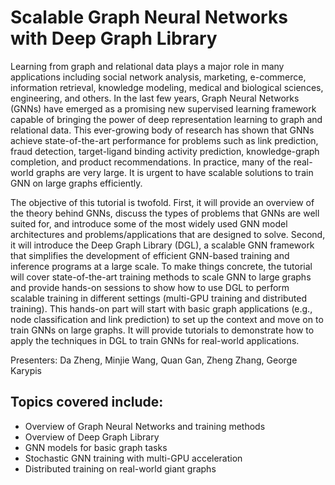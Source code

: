 # Scalable Graph Neural Networks with Deep Graph Library

Learning from graph and relational data plays a major role in many applications including social network analysis, marketing, e-commerce, information retrieval, knowledge modeling, medical and biological sciences, engineering, and others. In the last few years, Graph Neural Networks (GNNs) have emerged as a promising new supervised learning framework capable of bringing the power of deep representation learning to graph and relational data. This ever-growing body of research has shown that GNNs achieve state-of-the-art performance for problems such as link prediction, fraud detection, target-ligand binding activity prediction, knowledge-graph completion, and product recommendations. In practice, many of the real-world graphs are very large. It is urgent to have scalable solutions to train GNN on large graphs efficiently.

The objective of this tutorial is twofold. First, it will provide an overview of the theory behind GNNs, discuss the types of problems that GNNs are well suited for, and introduce some of the most widely used GNN model architectures and problems/applications that are designed to solve. Second, it will introduce the Deep Graph Library (DGL), a scalable GNN framework that simplifies the development of efficient GNN-based training and inference programs at a large scale. To make things concrete, the tutorial will cover state-of-the-art training methods to scale GNN to large graphs and provide hands-on sessions to show how to use DGL to perform scalable training in different settings (multi-GPU training and distributed training). This hands-on part will start with basic graph applications (e.g., node classification and link prediction) to set up the context and move on to train GNNs on large graphs. It will provide tutorials to demonstrate how to apply the techniques in DGL to train GNNs for real-world applications.

Presenters: Da Zheng, Minjie Wang, Quan Gan, Zheng Zhang, George Karypis

## Topics covered include:
* Overview of Graph Neural Networks and training methods
* Overview of Deep Graph Library
* GNN models for basic graph tasks
* Stochastic GNN training with multi-GPU acceleration
* Distributed training on real-world giant graphs
